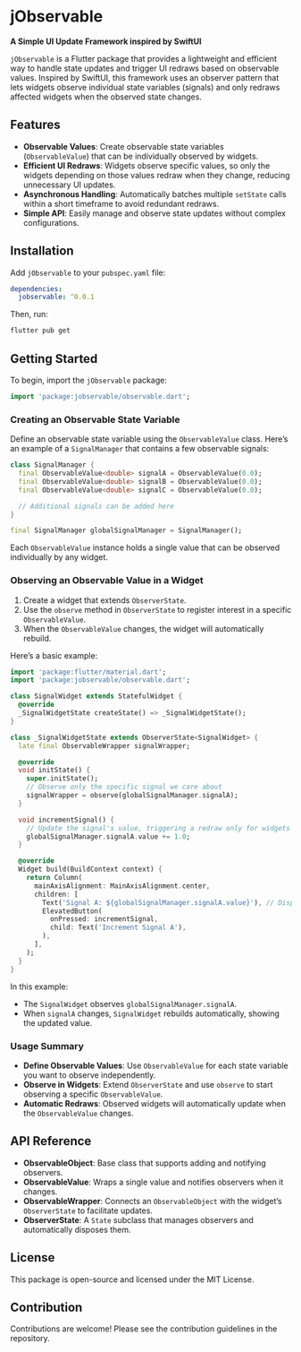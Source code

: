 <!--
This README describes the package. If you publish this package to pub.dev,
this README's contents appear on the landing page for your package.

For information about how to write a good package README, see the guide for
[writing package pages](https://dart.dev/tools/pub/writing-package-pages).

For general information about developing packages, see the Dart guide for
[creating packages](https://dart.dev/guides/libraries/create-packages)
and the Flutter guide for
[developing packages and plugins](https://flutter.dev/to/develop-packages).
-->

# jObservable

**A Simple UI Update Framework inspired by SwiftUI**

`jObservable` is a Flutter package that provides a lightweight and efficient way to handle state updates and trigger UI redraws based on observable values. Inspired by SwiftUI, this framework uses an observer pattern that lets widgets observe individual state variables (signals) and only redraws affected widgets when the observed state changes.

## Features

- **Observable Values**: Create observable state variables (`ObservableValue`) that can be individually observed by widgets.
- **Efficient UI Redraws**: Widgets observe specific values, so only the widgets depending on those values redraw when they change, reducing unnecessary UI updates.
- **Asynchronous Handling**: Automatically batches multiple `setState` calls within a short timeframe to avoid redundant redraws.
- **Simple API**: Easily manage and observe state updates without complex configurations.

## Installation

Add `jObservable` to your `pubspec.yaml` file:

```yaml
dependencies:
  jobservable: ^0.0.1
```

Then, run:

```bash
flutter pub get
```

## Getting Started

To begin, import the `jObservable` package:

```dart
import 'package:jobservable/observable.dart';
```

### Creating an Observable State Variable

Define an observable state variable using the `ObservableValue` class. Here’s an example of a `SignalManager` that contains a few observable signals:

```dart
class SignalManager {
  final ObservableValue<double> signalA = ObservableValue(0.0);
  final ObservableValue<double> signalB = ObservableValue(0.0);
  final ObservableValue<double> signalC = ObservableValue(0.0);

  // Additional signals can be added here
}

final SignalManager globalSignalManager = SignalManager();
```

Each `ObservableValue` instance holds a single value that can be observed individually by any widget.

### Observing an Observable Value in a Widget

1. Create a widget that extends `ObserverState`.
2. Use the `observe` method in `ObserverState` to register interest in a specific `ObservableValue`.
3. When the `ObservableValue` changes, the widget will automatically rebuild.

Here’s a basic example:

```dart
import 'package:flutter/material.dart';
import 'package:jobservable/observable.dart';

class SignalWidget extends StatefulWidget {
  @override
  _SignalWidgetState createState() => _SignalWidgetState();
}

class _SignalWidgetState extends ObserverState<SignalWidget> {
  late final ObservableWrapper signalWrapper;

  @override
  void initState() {
    super.initState();
    // Observe only the specific signal we care about
    signalWrapper = observe(globalSignalManager.signalA);
  }

  void incrementSignal() {
    // Update the signal's value, triggering a redraw only for widgets observing this signal
    globalSignalManager.signalA.value += 1.0;
  }

  @override
  Widget build(BuildContext context) {
    return Column(
      mainAxisAlignment: MainAxisAlignment.center,
      children: [
        Text('Signal A: ${globalSignalManager.signalA.value}'), // Displays the specific signal's value
        ElevatedButton(
          onPressed: incrementSignal,
          child: Text('Increment Signal A'),
        ),
      ],
    );
  }
}
```

In this example:
- The `SignalWidget` observes `globalSignalManager.signalA`.
- When `signalA` changes, `SignalWidget` rebuilds automatically, showing the updated value.

### Usage Summary

- **Define Observable Values**: Use `ObservableValue` for each state variable you want to observe independently.
- **Observe in Widgets**: Extend `ObserverState` and use `observe` to start observing a specific `ObservableValue`.
- **Automatic Redraws**: Observed widgets will automatically update when the `ObservableValue` changes.

## API Reference

- **ObservableObject**: Base class that supports adding and notifying observers.
- **ObservableValue<T>**: Wraps a single value and notifies observers when it changes.
- **ObservableWrapper**: Connects an `ObservableObject` with the widget’s `ObserverState` to facilitate updates.
- **ObserverState<T>**: A `State` subclass that manages observers and automatically disposes them.

<!--
## Example Project

For a complete example project using `jObservable`, visit the [GitHub repository](https://jtec.website).
-->

## License

This package is open-source and licensed under the MIT License. 

## Contribution

Contributions are welcome! Please see the contribution guidelines in the repository.


